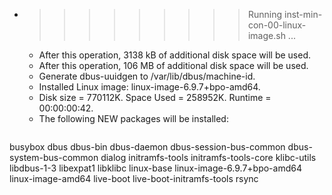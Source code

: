 * >>>>>>>>> Running inst-min-con-00-linux-image.sh ...
  * After this operation, 3138 kB of additional disk space will be used.
  * After this operation, 106 MB of additional disk space will be used.
  * Generate dbus-uuidgen to /var/lib/dbus/machine-id.
  * Installed Linux image: linux-image-6.9.7+bpo-amd64.
  * Disk size = 770112K. Space Used = 258952K. Runtime = 00:00:00:42.
  * The following NEW packages will be installed:
  ```bash
busybox dbus dbus-bin dbus-daemon dbus-session-bus-common
dbus-system-bus-common dialog initramfs-tools initramfs-tools-core klibc-utils
libdbus-1-3 libexpat1 libklibc linux-base linux-image-6.9.7+bpo-amd64
linux-image-amd64 live-boot live-boot-initramfs-tools rsync
  ```

